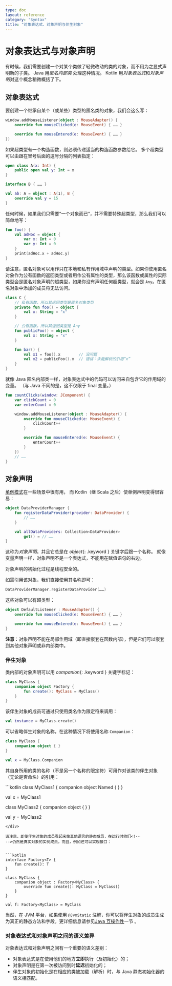 ```yaml
---
type: doc
layout: reference
category: "Syntax"
title: "对象表达式、对象声明与伴生对象"
---
```


# 对象表达式与对象声明

有时候，我们需要创建一个对某个类做了轻微改动的类的对象，而不用为之显式声明新的子类。
Java 用*匿名内部类* 处理这种情况。
Kotlin 用*对象表达式*和*对象声明*对这个概念稍微概括了下。

## 对象表达式

要创建一个继承自某个（或某些）类型的匿名类的对象，我们会这么写：


```kotlin
window.addMouseListener(object : MouseAdapter() {
    override fun mouseClicked(e: MouseEvent) { …… }

    override fun mouseEntered(e: MouseEvent) { …… }
})
```


如果超类型有一个构造函数，则必须传递适当的构造函数参数给它。
多个超类型可以由跟在冒号后面的逗号分隔的列表指定：


```kotlin
open class A(x: Int) {
    public open val y: Int = x
}

interface B { …… }

val ab: A = object : A(1), B {
    override val y = 15
}
```


任何时候，如果我们只需要“一个对象而已”，并不需要特殊超类型，那么我们可以简单地写：


```kotlin
fun foo() {
    val adHoc = object {
        var x: Int = 0
        var y: Int = 0
    }
    print(adHoc.x + adHoc.y)
}
```


请注意，匿名对象可以用作只在本地和私有作用域中声明的类型。如果你使用匿名对象作为公有函数的<!--
-->返回类型或者用作公有属性的类型，那么该函数或属性的实际类型<!--
-->会是匿名对象声明的超类型，如果你没有声明任何超类型，就会是 `Any`。在匿名对象<!--
-->中添加的成员将无法访问。


```kotlin
class C {
    // 私有函数，所以其返回类型是匿名对象类型
    private fun foo() = object {
        val x: String = "x"
    }

    // 公有函数，所以其返回类型是 Any
    fun publicFoo() = object {
        val x: String = "x"
    }

    fun bar() {
        val x1 = foo().x        // 没问题
        val x2 = publicFoo().x  // 错误：未能解析的引用“x”
    }
}
```


就像 Java 匿名内部类一样，对象表达式中的代码可以访问来自包含它的作用域的变量。
（与 Java 不同的是，这不仅限于 final 变量。）


```kotlin
fun countClicks(window: JComponent) {
    var clickCount = 0
    var enterCount = 0

    window.addMouseListener(object : MouseAdapter() {
        override fun mouseClicked(e: MouseEvent) {
            clickCount++
        }

        override fun mouseEntered(e: MouseEvent) {
            enterCount++
        }
    })
    // ……
}
```


## 对象声明

[单例模式](http://en.wikipedia.org/wiki/Singleton_pattern)在一些场景中很有用，
而 Kotlin（继 Scala 之后）使单例声明变得很容易：


```kotlin
object DataProviderManager {
    fun registerDataProvider(provider: DataProvider) {
        // ……
    }

    val allDataProviders: Collection<DataProvider>
        get() = // ……
}
```


这称为*对象声明*。并且它总是在 *object*{: .keyword } 关键字后跟一个名称。
就像变量声明一样，对象声明不是一个表达式，不能用在赋值语句的右边。

对象声明的初始化过程是线程安全的。

如需引用该对象，我们直接使用其名称即可：


```kotlin
DataProviderManager.registerDataProvider(……)
```


这些对象可以有超类型：


```kotlin
object DefaultListener : MouseAdapter() {
    override fun mouseClicked(e: MouseEvent) { …… }

    override fun mouseEntered(e: MouseEvent) { …… }
}
```


**注意**：对象声明不能在局部作用域（即直接嵌套在函数内部），但是它们可以嵌套到其他对象声明或非内部类中。


### 伴生对象

类内部的对象声明可以用 *companion*{: .keyword } 关键字标记：


```kotlin
class MyClass {
    companion object Factory {
        fun create(): MyClass = MyClass()
    }
}
```


该伴生对象的成员可通过只使用类名作为限定符来调用：


```kotlin
val instance = MyClass.create()
```


可以省略伴生对象的名称，在这种情况下将使用名称 `Companion`：


```kotlin
class MyClass {
    companion object { }
}

val x = MyClass.Companion
```


其自身所用的类的名称（不是另一个名称的限定符）可用作对该类的伴生对象
（无论是否命名）的引用：

<div class="sample" markdown="1" theme="idea" data-highlight-only>
```kotlin
class MyClass1 {
    companion object Named { }
}

val x = MyClass1

class MyClass2 {
    companion object { }
}

val y = MyClass2
```
</div>

请注意，即使伴生对象的成员看起来像其他语言的静态成员，在运行时他们<!--
-->仍然是真实对象的实例成员，而且，例如还可以实现接口：


```kotlin
interface Factory<T> {
    fun create(): T
}

class MyClass {
    companion object : Factory<MyClass> {
        override fun create(): MyClass = MyClass()
    }
}

val f: Factory<MyClass> = MyClass
```


当然，在 JVM 平台，如果使用 `@JvmStatic` 注解，你可以将伴生对象的成员生成为真正的<!--
-->静态方法和字段。更详细信息请参见[Java 互操作性](java-to-kotlin-interop.html#静态字段)一节
。


### 对象表达式和对象声明之间的语义差异

对象表达式和对象声明之间有一个重要的语义差别：

* 对象表达式是在使用他们的地方**立即**执行（及初始化）的；
* 对象声明是在第一次被访问到时**延迟**初始化的；
* 伴生对象的初始化是在相应的类被加载（解析）时，与 Java 静态初始化器的语义相匹配。


